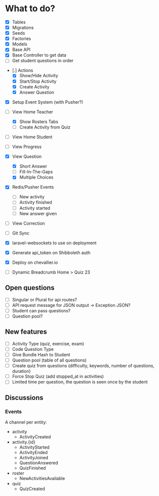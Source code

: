 # What to do?

- [x] Tables
- [x] Migrations
- [x] Seeds
- [x] Factories
- [x] Models
- [x] Base API
- [x] Base Controller to get data
- [ ] Get student questions in order
- [.] Actions
  - [x] Show/Hide Activity
  - [x] Start/Stop Activity
  - [x] Create Activity
  - [x] Answer Question
- [x] Setup Event System (with Pusher?)
- [ ] View Home Teacher
  - [x] Show Rosters Tabs
  - [ ] Create Activity from Quiz
- [ ] View Home Student
- [ ] View Progress
- [x] View Question
  - [x] Short Answer
  - [ ] Fill-In-The-Gaps
  - [x] Multiple Choices
- [x] Redis/Pusher Events
  - [ ] New activity
  - [ ] Activity finished
  - [ ] Activity started
  - [ ] New answer given
- [ ] View Correction
- [ ] Git Sync
- [x] laravel-websockets to use on deployment
- [x] Generate api_token on Shibboleth auth
- [x] Deploy on chevallier.io

- [ ] Dynamic Breadcrumb Home > Quiz 23

## Open questions

- [ ] Singular or Plural for api routes?
- [ ] API request message for JSON output -> Exception JSON?
- [ ] Student can pass questions?
- [ ] Question pool?

## New features

- [ ] Activity Type (quiz, exercise, exam)
- [ ] Code Question Type
- [ ] Give Bundle Hash to Student
- [ ] Question pool (table of all questions)
- [ ] Create quiz from questions (difficulty, keywords, number of questions, duration)
- [ ] Force Stop Quiz (add stopped_at in activities)
- [ ] Limited time per question, the question is seen once by the student

## Discussions

### Events

A channel per entity:

- activity
  - ActivityCreated
- activity.{id}
  - ActivityStarted
  - ActivityEnded
  - ActivityJoined
  - QuestionAnswered
  - QuizFinished
- roster
  - NewActivitiesAvailable
- quiz
  - QuizCreated
